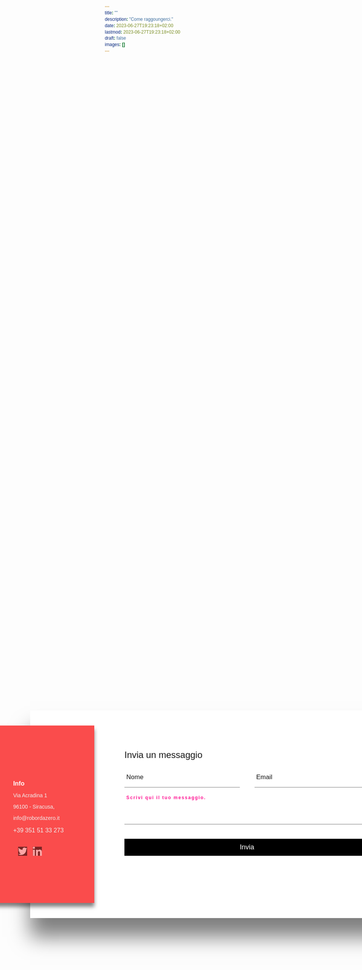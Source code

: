```yaml
---
title: ""
description: "Come raggoungerci."
date: 2023-06-27T19:23:18+02:00
lastmod: 2023-06-27T19:23:18+02:00
draft: false
images: []
---
```


<style>

* {
    margin: 0;
    padding: 0;
    box-sizing: border-box;
    font-family: 'Poppins', sans-serif;
}

section {
    display: flex;
    justify-content: center;
    align-items: center;
    min-height: 100vh;
}

.container {
    position: relative;
    min-width: 1100px;
    min-height: 550px;
    display: flex;
}

.container .contactInfo {
    position: absolute;
    top: 40px;
    background-color: #fa4c4c;
    width: 320px;
    padding: 80px;
    display: flex;
    flex-direction: column;
    box-shadow: 0 10px 10px rgba(0,0,0,0.5);
    align-items: center;
    justify-content: center;
    z-index: 1;
    height: calc(100% - 80px);
}

.container .contactInfo h2 {
    color: #fff;
    font-size: 24px;
    font-weight: 500;
}

.container .contactInfo ul.info {
    position: relative;
    margin: 20px 0;
}

.container .contactInfo ul.info li {
    position: relative;
    list-style-type: none;
    display: flex;
    margin: 20px 0;
    cursor: pointer;
    align-self: flex-start;
}

.container .contactInfo ul.info li span:nth-child(1) {
    width: 30px;
    min-width: 30px;
}

.container .contactInfo ul.info li span img {
    max-width: 100%;
    filter: invert(1);
    opacity: 0.5;
}

.container .contactInfo ul.info li span:nth-child(2) {
    color: #fff;
    margin-left: 10px;
    font-weight: 300;
    opacity: 0.5;
}

.container .contactInfo ul.info li:hover span img,
.container .contactInfo ul.info li:hover span:nth-child(2) {
    opacity: 1;
}

.container .contactInfo ul.socialIcon {
    position: relative;
    display: flex;
}

.container .contactInfo ul.socialIcon li {
    list-style-type: none;
    margin-right: 15px;
}

.container .contactInfo ul.socialIcon li a img {
    filter: invert(1);
    opacity: 0.5;
}

.container .contactInfo ul.socialIcon li a img:hover {
    opacity: 1;
}

.container .contactForm {
    position: absolute;
    background-color: #fff;
    padding: 70px 50px;
    padding-left: 250px;
    margin-left: 150px;
    height: 100%;
    box-shadow: 0 50px 50px rgba(0,0,0,0.5);
}

.container .contactForm h2 {
    font-size: 24px;
    font-weight: 500;
}

.container .contactForm .formBox {
    position: relative;
    display: flex;
    justify-content: space-between;
    flex-wrap: wrap;
    padding-top: 30px;
}

.container .contactForm .formBox .inputBox {
    position: relative;
    margin: 0 0 35px 0;
}

.container .contactForm .formBox .inputBox.w50 {
    width: 47%;
}

.container .contactForm .formBox .inputBox.w100 {
    width: 100%;
}

.container .contactForm .formBox .inputBox input,
.container .contactForm .formBox .inputBox textarea {
    width: 100%;
    resize: none;
    padding: 10px 5px;
    font-size: 18px;
    color: #333;
    border: none;
    outline: none;
    border-bottom: 1px solid #777;
}

.container .contactForm .formBox .inputBox span {
    position: absolute;
    left: 5px;
    padding: 5px 0;
    pointer-events: none;
    font-size: 17px;
    font-weight: 300;
}

.container .contactForm .formBox .inputBox input:focus ~ span,
.container .contactForm .formBox .inputBox input:valid ~ span,
.container .contactForm .formBox .inputBox textarea:focus ~ span,
.container .contactForm .formBox .inputBox textarea:valid ~ span {
    transform: translateY(-20px);
    font-size: 12px;
    font-weight: 600;
    letter-spacing: 2px;
    color: deeppink;
    font-family: arial;
}

.container .contactForm .formBox .inputBox input[type="submit"] {
    position: relative;
    cursor: pointer;
    background-color: #000;
    color: #fff;
    border: none;
    padding: 12px;
}

.container .contactForm .formBox .inputBox input[type="submit"]:hover {
    background-color: #fa4c4c;
    font-weight: 500;
}
</style>

<section>
<div class="container">
<div class="contactInfo">
<div>
<ul class="info">
<h3 style="color:#ffffff;">Info</h3>
<p style="color:#eeeeee;">Via Acradina 1</p>
<p style="color:#eeeeee">96100 - Siracusa,</p>
<p style="color:#eeeeee">info@robordazero.it</p>
<p style="font-size: 16px; color:#eeeeee">+39 351 51 33 273</p>
</ul>
</div>

<ul class="socialIcon">
<li><a href="https://twitter.com/robofromscratch"><img src="images/1.png" alt=""></a></li>
<li><a href="https://www.linkedin.com/in/sergiorame/"><img src="images/2.png" alt=""></a></li>
<li><a href="#"><img src="images/3.png" alt=""></a></li>
<li><a href="#"><img src="images/4.png" alt=""></a></li>
</ul>
</div>

<div class="contactForm">
<form action="https://formspree.io/f/xyybpbln" method="POST">
<h2>Invia un messaggio</h2>
<div class="formBox">
<div class="inputBox w50">
<input type="text" name="" id="" required>
<span>Nome</span>
</div>
<div class="inputBox w50">
<input type="email" name="email" id="" required>
<span>Email</span>
</div>
<div class="inputBox w100">
<textarea name="message"></textarea>
<span>Scrivi qui il tuo messaggio.</span>
</div>
<div class="inputBox w100">
<input type="submit" value="Invia">
</div>
</div>
</div>
</div>
</form>
</section>

<!--

<details open="">
<summary>Usa il modulo sottostante per inviarci le tue comunicazioni </summary>

<form action="https://formspree.io/f/xyybpbln" method="POST">
<input type="hidden" name="_language" value="it"/>
<label>
<h4>La tua email:</h4>
<input type="email" name="email">
</label>
<br>
<label>
<h4>Messaggio:</h4>
<textarea cols="28" rows="3"  name="message"></textarea>
</label>
<br>
<br>
<button class="btn btn-primary btn-lg px-4 mb-2" type="submit">Invia il messaggio</button>
</form>

</details>

-->
